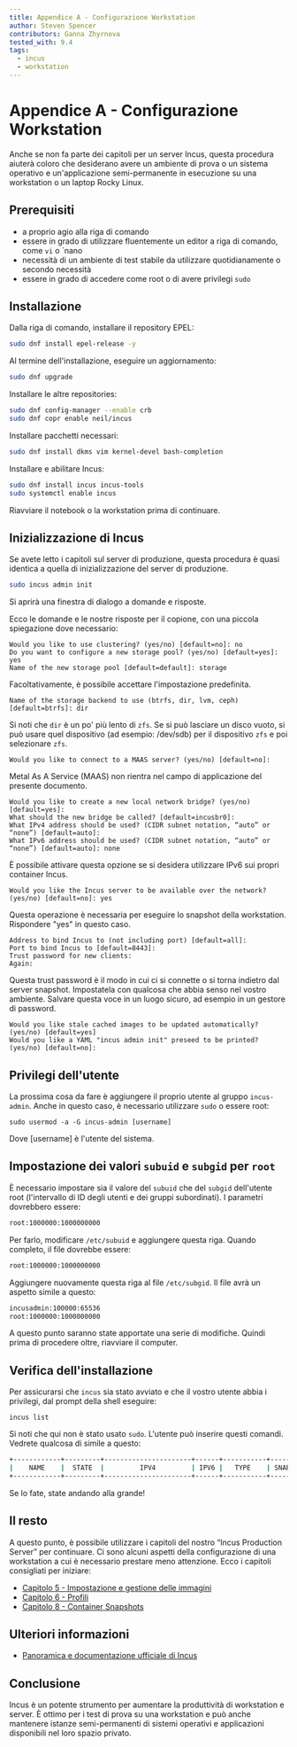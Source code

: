 ```yaml
---
title: Appendice A - Configurazione Workstation
author: Steven Spencer
contributors: Ganna Zhyrnova
tested_with: 9.4
tags:
  - incus
  - workstation
---
```


# Appendice A - Configurazione Workstation

Anche se non fa parte dei capitoli per un server Incus, questa procedura aiuterà coloro che desiderano avere un ambiente di prova o un sistema operativo e un'applicazione semi-permanente in esecuzione su una workstation o un laptop Rocky Linux.

## Prerequisiti

- a proprio agio alla riga di comando
- essere in grado di utilizzare fluentemente un editor a riga di comando, come `vi` o \`nano
- necessità di un ambiente di test stabile da utilizzare quotidianamente o secondo necessità
- essere in grado di accedere come root o di avere privilegi `sudo`

## Installazione

Dalla riga di comando, installare il repository EPEL:

```bash
sudo dnf install epel-release -y
```

Al termine dell'installazione, eseguire un aggiornamento:

```bash
sudo dnf upgrade
```

Installare le altre repositories:

```bash
sudo dnf config-manager --enable crb
sudo dnf copr enable neil/incus
```

Installare pacchetti necessari:

```bash
sudo dnf install dkms vim kernel-devel bash-completion
```

Installare e abilitare Incus:

```bash
sudo dnf install incus incus-tools
sudo systemctl enable incus
```

Riavviare il notebook o la workstation prima di continuare.

## Inizializzazione di Incus

Se avete letto i capitoli sul server di produzione, questa procedura è quasi identica a quella di inizializzazione del server di produzione.

```bash
sudo incus admin init
```

Si aprirà una finestra di dialogo a domande e risposte.

Ecco le domande e le nostre risposte per il copione, con una piccola spiegazione dove necessario:

```text
Would you like to use clustering? (yes/no) [default=no]: no
Do you want to configure a new storage pool? (yes/no) [default=yes]: yes
Name of the new storage pool [default=default]: storage
```

Facoltativamente, è possibile accettare l'impostazione predefinita.

```text
Name of the storage backend to use (btrfs, dir, lvm, ceph) [default=btrfs]: dir
```

Si noti che `dir` è un po' più lento di `zfs`. Se si può lasciare un disco vuoto, si può usare quel dispositivo (ad esempio: /dev/sdb) per il dispositivo `zfs` e poi selezionare `zfs`.

```text
Would you like to connect to a MAAS server? (yes/no) [default=no]:
```

Metal As A Service (MAAS) non rientra nel campo di applicazione del presente documento.

```text
Would you like to create a new local network bridge? (yes/no) [default=yes]:
What should the new bridge be called? [default=incusbr0]: 
What IPv4 address should be used? (CIDR subnet notation, “auto” or “none”) [default=auto]:
What IPv6 address should be used? (CIDR subnet notation, “auto” or “none”) [default=auto]: none
```

È possibile attivare questa opzione se si desidera utilizzare IPv6 sui propri container Incus.

```text
Would you like the Incus server to be available over the network? (yes/no) [default=no]: yes
```

Questa operazione è necessaria per eseguire lo snapshot della workstation. Rispondere "yes" in questo caso.

```text
Address to bind Incus to (not including port) [default=all]:
Port to bind Incus to [default=8443]:
Trust password for new clients:
Again:
```

Questa trust password è il modo in cui ci si connette o si torna indietro dal server snapshot. Impostatela con qualcosa che abbia senso nel vostro ambiente. Salvare questa voce in un luogo sicuro, ad esempio in un gestore di password.

```text
Would you like stale cached images to be updated automatically? (yes/no) [default=yes]
Would you like a YAML "incus admin init" preseed to be printed? (yes/no) [default=no]:
```

## Privilegi dell'utente

La prossima cosa da fare è aggiungere il proprio utente al gruppo `incus-admin`. Anche in questo caso, è necessario utilizzare `sudo` o essere root:

```text
sudo usermod -a -G incus-admin [username]
```

Dove [username] è l'utente del sistema.

## Impostazione dei valori `subuid` e `subgid` per `root`

È necessario impostare sia il valore del `subuid` che del `subgid` dell'utente root (l'intervallo di ID degli utenti e dei gruppi subordinati). I parametri dovrebbero essere:

```bash
root:1000000:1000000000
```

Per farlo, modificare `/etc/subuid` e aggiungere questa riga. Quando completo, il file dovrebbe essere:

```bash
root:1000000:1000000000
```

Aggiungere nuovamente questa riga al file `/etc/subgid`. Il file avrà un aspetto simile a questo:

```bash
incusadmin:100000:65536
root:1000000:1000000000
```

A questo punto saranno state apportate una serie di modifiche. Quindi prima di procedere oltre, riavviare il computer.

## Verifica dell'installazione

Per assicurarsi che `incus` sia stato avviato e che il vostro utente abbia i privilegi, dal prompt della shell eseguire:

```text
incus list
```

Si noti che qui non è stato usato `sudo`. L'utente può inserire questi comandi. Vedrete qualcosa di simile a questo:

```bash
+------------+---------+----------------------+------+-----------+-----------+
|    NAME    |  STATE  |         IPV4         | IPV6 |   TYPE    | SNAPSHOTS |
+------------+---------+----------------------+------+-----------+-----------+
```

Se lo fate, state andando alla grande!

## Il resto

A questo punto, è possibile utilizzare i capitoli del nostro “Incus Production Server” per continuare. Ci sono alcuni aspetti della configurazione di una workstation a cui è necessario prestare meno attenzione. Ecco i capitoli consigliati per iniziare:

- [Capitolo 5 - Impostazione e gestione delle immagini](05-incus_images.md)
- [Capitolo 6 - Profili](06-profiles.md)
- [Capitolo 8 - Container Snapshots](08-snapshots.md)

## Ulteriori informazioni

- [Panoramica e documentazione ufficiale di Incus](https://linuxcontainers.org/incus/docs/main/)

## Conclusione

Incus è un potente strumento per aumentare la produttività di workstation e server. È ottimo per i test di prova su una workstation e può anche mantenere istanze semi-permanenti di sistemi operativi e applicazioni disponibili nel loro spazio privato.
